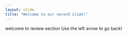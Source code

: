 ```yaml
---
layout: slide
title: "Welcome to our second slide!"
---
```

welcome to review section
Use the left arrow to go back!
